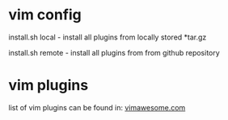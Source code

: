 # vim config

install.sh local - install all plugins from locally stored *tar.gz

install.sh remote - install all plugins from from github repository

# vim plugins

list of vim plugins can be found in: [vimawesome.com](https://vimawesome.com/)

